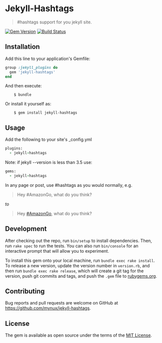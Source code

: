 # Jekyll-Hashtags

>#hashtags support for you jekyll site. 

[![Gem Version](https://badge.fury.io/rb/jekyll-hashtags.svg)](http://badge.fury.io/rb/jekyll-hashtags)
[![Build Status](https://travis-ci.com/mynux/jekyll-hashtags.svg?branch=master)](https://travis-ci.com/mynux/jekyll-hashtags)

## Installation

Add this line to your application's Gemfile:

```ruby
group :jekyll_plugins do
  gem 'jekyll-hashtags'
end
```

And then execute:
```shell
    $ bundle
```
Or install it yourself as:
```shell
    $ gem install jekyll-hashtags
```
## Usage


Add the following to your site's _config.yml

```ruby
plugins:
  - jekyll-hashtags
```

Note: if jekyll --version is less than 3.5 use:

```ruby
gems:
  - jekyll-hashtags
```  
In any page or post, use #hashtags as you would normally, e.g.

>  Hey #AmazonGo, what do you think?

*to*

> Hey <a href="/tags/AmazonGo" target="_blank" class="hashtag">#AmazonGo</a>, what do you think?


## Development

After checking out the repo, run `bin/setup` to install dependencies. Then, run `rake spec` to run the tests. You can also run `bin/console` for an interactive prompt that will allow you to experiment.

To install this gem onto your local machine, run `bundle exec rake install`. To release a new version, update the version number in `version.rb`, and then run `bundle exec rake release`, which will create a git tag for the version, push git commits and tags, and push the `.gem` file to [rubygems.org](https://rubygems.org).

## Contributing

Bug reports and pull requests are welcome on GitHub at https://github.com/mynux/jekyll-hashtags.

## License

The gem is available as open source under the terms of the [MIT License](https://opensource.org/licenses/MIT).
